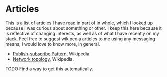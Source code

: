 # Articles

This is a list of articles I have read in part of in whole, which I looked up because I was curious about something or other. I keep this here because it is reflective of changing interests, as well as of what I have recently on my stack. Feel free to suggest wikipedia articles to me using any messaging means; I would love to know more, in general.

- [Publish-subscribe Pattern](https://en.wikipedia.org/wiki/Publish%E2%80%93subscribe_pattern), Wikipedia.
- [Network topology](https://en.wikipedia.org/wiki/Network_topology), Wikipedia.

TODO Find a way to get this automatically.
